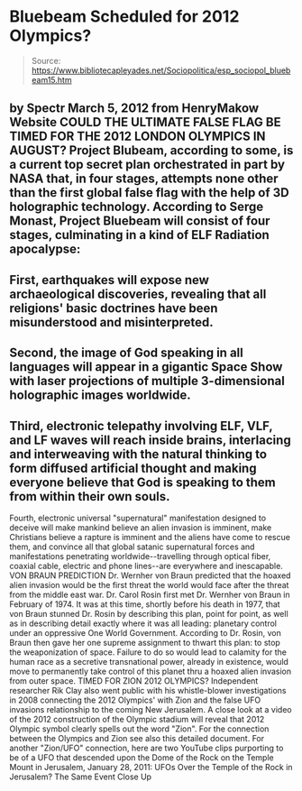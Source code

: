 # Bluebeam Scheduled for 2012 Olympics?

> Source: https://www.bibliotecapleyades.net/Sociopolitica/esp_sociopol_bluebeam15.htm

by Spectr
March 5, 2012
from
HenryMakow Website
COULD THE ULTIMATE FALSE FLAG
BE TIMED FOR THE 2012 LONDON
OLYMPICS IN AUGUST?
Project Blubeam, according to some, is a current
top secret plan orchestrated in part by NASA that, in four stages, attempts
none other than the first global false flag with the help of 3D holographic
technology.
According to
Serge Monast, Project Bluebeam will consist of four
stages, culminating in a kind of ELF Radiation apocalypse:
-
First, earthquakes will expose new
archaeological discoveries, revealing that all religions' basic
doctrines have been misunderstood and misinterpreted.
-
Second, the image of God speaking in all
languages will appear in a gigantic Space Show with laser
projections of multiple 3-dimensional holographic images worldwide.
-
Third, electronic telepathy involving
ELF, VLF, and LF waves will reach inside brains, interlacing and
interweaving with the natural thinking to form diffused artificial
thought and making everyone believe that God is speaking to them
from within their own souls.
-
Fourth, electronic universal
"supernatural" manifestation designed to deceive will make mankind
believe an alien invasion is imminent, make Christians believe a
rapture is imminent and the aliens have come to rescue them, and
convince all that global satanic supernatural forces and
manifestations penetrating worldwide--travelling through optical
fiber, coaxial cable, electric and phone lines--are everywhere and
inescapable.
VON BRAUN PREDICTION
Dr. Wernher von Braun
predicted that the hoaxed alien invasion
would be the first threat the world would face after the threat from the
middle east war. Dr. Carol Rosin first met Dr. Wernher von Braun in February
of 1974.
It was at this time, shortly before his death in 1977, that von Braun
stunned Dr. Rosin by describing this plan, point for point, as well as in
describing detail exactly where it was all leading: planetary control under
an oppressive One World Government.
According to Dr. Rosin, von Braun then gave her one supreme assignment to
thwart this plan: to stop the weaponization of space.
Failure to do so would lead to calamity for the human race as a secretive
transnational power, already in existence, would move to permanently take
control of this planet thru a hoaxed alien invasion from outer space.
TIMED FOR ZION 2012
OLYMPICS?
Independent researcher Rik Clay also went public with his whistle-blower
investigations in 2008 connecting the 2012 Olympics' with Zion and the false
UFO invasions relationship to the coming New Jerusalem.
A close look at a video of the 2012 construction of the Olympic stadium will
reveal that 2012 Olympic symbol clearly spells out the word "Zion".
For the connection between the Olympics and Zion
see also this detailed
document.
For another "Zion/UFO" connection, here are two YouTube clips purporting to
be of a UFO that descended upon the Dome of the Rock on the Temple Mount in
Jerusalem, January 28, 2011:
UFOs Over the Temple of the Rock in Jerusalem?
The Same Event Close Up
